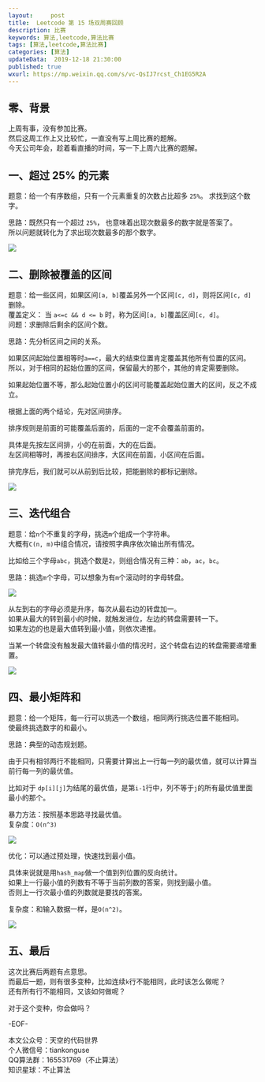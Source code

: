 ```yaml
---   
layout:     post  
title:  Leetcode 第 15 场双周赛回顾 
description: 比赛  
keywords: 算法,leetcode,算法比赛  
tags: [算法,leetcode,算法比赛]    
categories: [算法]  
updateData:  2019-12-18 21:30:00  
published: true  
wxurl: https://mp.weixin.qq.com/s/vc-QsIJ7rcst_Ch1EG5R2A  
---  
```



## 零、背景  


上周有事，没有参加比赛。  
然后这周工作上又比较忙，一直没有写上周比赛的题解。  
今天公司年会，趁着看直播的时间，写一下上周六比赛的题解。  


## 一、超过 25% 的元素  

题意：给一个有序数组，只有一个元素重复的次数占比超多 `25%`。 求找到这个数字。  


思路：既然只有一个超过 `25%`， 也意味着出现次数最多的数字就是答案了。  
所以问题就转化为了求出现次数最多的那个数字。  


![](http://res2019.tiankonguse.com/images/2019/12/18/001.png)  


## 二、删除被覆盖的区间  


题意：给一些区间，如果区间`[a, b]`覆盖另外一个区间`[c, d]`，则将区间`[c, d]`删除。  
覆盖定义： 当 `a<=c && d <= b` 时，称为区间`[a, b]`覆盖区间`[c, d]`。  
问题：求删除后剩余的区间个数。  


思路：先分析区间之间的关系。  


如果区间起始位置相等时`a==c`，最大的结束位置肯定覆盖其他所有位置的区间。  
所以，对于相同的起始位置的区间，保留最大的那个，其他的肯定需要删除。  


如果起始位置不等，那么起始位置小的区间可能覆盖起始位置大的区间，反之不成立。  


根据上面的两个结论，先对区间排序。   


排序规则是前面的可能覆盖后面的，后面的一定不会覆盖前面的。  


具体是先按左区间排，小的在前面，大的在后面。  
左区间相等时，再按右区间排序，大区间在前面，小区间在后面。  


排完序后，我们就可以从前到后比较，把能删除的都标记删除。  


![](http://res2019.tiankonguse.com/images/2019/12/18/002.png)  


## 三、迭代组合  


题意：给`n`个不重复的字母，挑选`m`个组成一个字符串。  
大概有`C(n, m)`中组合情况，请按照字典序依次输出所有情况。  


比如给三个字母`abc`，挑选个数是`2`，则组合情况有三种：`ab`，`ac`，`bc`。  


思路：挑选`m`个字母，可以想象为有`m`个滚动时的字母转盘。  


![](http://res2019.tiankonguse.com/images/2019/12/18/003.png)  


从左到右的字母必须是升序，每次从最右边的转盘加一。  
如果从最大的转到最小的时候，就触发进位，左边的转盘需要转一下。  
如果左边的也是最大值转到最小值，则依次递推。  


当某一个转盘没有触发最大值转最小值的情况时，这个转盘右边的转盘需要递增重置。  


![](http://res2019.tiankonguse.com/images/2019/12/18/004.png)  


## 四、最小矩阵和  


题意：给一个矩阵，每一行可以挑选一个数组，相同两行挑选位置不能相同。  
使最终挑选数字的和最小。  


思路：典型的动态规划题。  


由于只有相邻两行不能相同，只需要计算出上一行每一列的最优值，就可以计算当前行每一列的最优值。  


比如对于 `dp[i][j]`为结尾的最优值，是第`i-1`行中，列不等于`j`的所有最优值里面最小的那个。  


暴力方法：按照基本思路寻找最优值。  
复杂度：`O(n^3)`  


![](http://res2019.tiankonguse.com/images/2019/12/18/005.png)  


优化：可以通过预处理，快速找到最小值。  


具体来说就是用`hash_map`做一个值到列位置的反向统计。  
如果上一行最小值的列数有不等于当前列数的答案，则找到最小值。  
否则上一行次最小值的列数就是要找的答案。  


复杂度：和输入数据一样，是`O(n^2)`。  


![](http://res2019.tiankonguse.com/images/2019/12/18/006.png)  


## 五、最后  


这次比赛后两题有点意思。  
而最后一题，则有很多变种，比如连续`k`行不能相同，此时该怎么做呢？  
还有所有行不能相同，又该如何做呢？  


对于这个变种，你会做吗？  


-EOF-  


本文公众号：天空的代码世界  
个人微信号：tiankonguse  
QQ算法群：165531769（不止算法）  
知识星球：不止算法  


